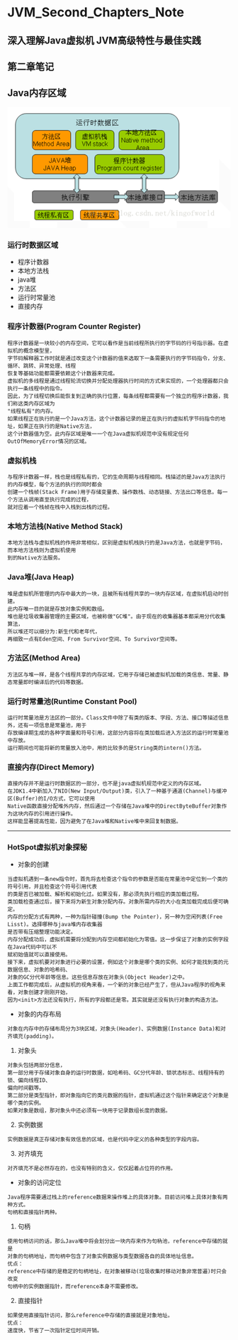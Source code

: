 # JVM_Second_Chapters_Note
## 深入理解Java虚拟机 JVM高级特性与最佳实践
## 第二章笔记
## Java内存区域
![](https://github.com/qiaojiuyuan/JVM_Second_Chapters_Note/raw/master/img/jvm_memory.png)
### 运行时数据区域
* 程序计数器
* 本地方法栈
* java堆
* 方法区
* 运行时常量池
* 直接内存
### 程序计数器(Program Counter Register)
```
程序计数器是一块较小的内存空间，它可以看作是当前线程所执行的字节码的行号指示器。在虚拟机的概念模型里，
字节码解释器工作时就是通过改变这个计数器的值来选取下一条需要执行的字节码指令，分支、循环、跳转、异常处理、线程
恢复等基础功能都需要依赖这个计数器来完成。
虚拟机的多线程是通过线程轮流切换并分配处理器执行时间的方式来实现的，一个处理器都只会执行一条线程中的指令。
因此，为了线程切换后能恢复到正确的执行位置，每条线程都需要有一个独立的程序计数器，我们称这类内存区域为
"线程私有"的内存。
如果线程正在执行的是一个Java方法，这个计数器记录的是正在执行的虚拟机字节码指令的地址，如果正在执行的是Native方法，
这个计数器值为空。此内存区域是唯一一个在Java虚拟机规范中没有规定任何OutOfMemoryError情况的区域。
```
### 虚拟机栈
```
与程序计数器一样，栈也是线程私有的，它的生命周期与线程相同。栈描述的是Java方法执行的内存模型，每个方法的执行的同时都会
创建一个栈帧(Stack Frame)用于存储变量表、操作数栈、动态链接、方法出口等信息。每一个方法从调用直至执行完成的过程，
就对应着一个栈帧在栈中入栈到出栈的过程。
```
### 本地方法栈(Native Method Stack)
```
本地方法栈与虚拟机栈的作用非常相似，区别是虚拟机栈执行的是Java方法，也就是字节码，而本地方法栈则为虚拟机使用
到的Native方法服务。
```
### Java堆(Java Heap)
```
堆是虚拟机所管理的内存中最大的一块，且被所有线程共享的一块内存区域，在虚拟机启动时创建。
此内存唯一目的就是存放对象实例和数组。
堆也是垃圾收集器管理的主要区域，也被称做"GC堆"。由于现在的收集器基本都采用分代收集算法，
所以堆还可以细分为:新生代和老年代，
再细致一点有Eden空间、From Survivor空间、To Survivor空间等。
```
### 方法区(Method Area)
```
方法区与堆一样，是各个线程共享的内存区域，它用于存储已被虚拟机加载的类信息、常量、静态常量即时编译后的代码等数据。
```
### 运行时常量池(Runtime Constant Pool)
```
运行时常量池是方法区的一部分。Class文件中除了有类的版本、字段、方法、接口等描述信息外，还有一项信息是常量池，用于
存放编译期生成的各种字面量和符号引用，这部分内容将在类加载后进入方法区的运行时常量池中存放。
运行期间也可能将新的常量放入池中，用的比较多的是String类的intern()方法。
```
### 直接内存(Direct Memory)
```
直接内存并不是运行时数据区的一部分，也不是java虚拟机规范中定义的内存区域。
在JDK1.4中新加入了NIO(New Input/Output)类，引入了一种基于通道(Channel)与缓冲区(Buffer)的I/O方式，它可以使用
Native函数直接分配堆外内存，然后通过一个存储在Java堆中的DirectByteBuffer对象作为这块内存的引用进行操作。
这样能显著提高性能，因为避免了在Java堆和Native堆中来回复制数据。
```
---
### HotSpot虚拟机对象探秘
* 对象的创建
```
当虚拟机遇到一条new指令时，首先将去检查这个指令的参数是否能在常量池中定位到一个类的符号引用，并且检查这个符号引用代表
的类是否已被加载、解析和初始化过。如果没有，那必须先执行相应的类加载过程。
类加载检查通过后，接下来将为新生对象分配内存。对象所需内存的大小在类加载完成后便可确定。
内存的分配方式有两种，一种为指针碰撞(Bump the Pointer)，另一种为空闲列表(Free Lisst)。选择哪种与java堆内存收集器
是否带有压缩整理功能决定。  
内存分配成功后，虚拟机需要将分配到内存空间都初始化为零值。这一步保证了对象的实例字段在Java代码中可以不  
赋初始值就可以直接使用。
接下来，虚拟机要对对象进行必要的设置，例如这个对象是哪个类的实例、如何才能找到类的元数据信息、对象的哈希码、
对象的GC分代年龄等信息。这些信息存放在对象头(Object Header)之中。
上面工作都完成后，从虚拟机的视角来看，一个新的对象已经产生了，但从Java程序的视角来看，对象创建才刚刚开始，
因为<init>方法还没有执行，所有的字段都还是零。其实就是还没有执行对象的构造方法。
```
* 对象的内存布局
```
对象在内存中的存储布局分为3块区域，对象头(Header)、实例数据(Instance Data)和对齐填充(padding)。
```
1. 对象头
```
对象头包括两部分信息，
第一部分用于存储对象自身的运行时数据，如哈希码、GC分代年龄、锁状态标志、线程持有的锁、偏向线程ID、
偏向时间戳等。
第二部分是类型指针，即对象指向它的类元数据的指针，虚拟机通过这个指针来确定这个对象是哪个类的实例。
如果对象是数组，那对象头中还必须有一块用于记录数组长度的数据。
```
2. 实例数据
```
实例数据是真正存储对象有效信息的区域，也是代码中定义的各种类型的字段内容。
```
3. 对齐填充
```
对齐填充不是必然存在的，也没有特别的含义，仅仅起着占位符的作用。
```
* 对象的访问定位
```
Java程序需要通过栈上的reference数据来操作堆上的具体对象。目前访问堆上具体对象有两种方式。
句柄和直接指针两种。
```
1. 句柄
```
使用句柄访问的话，那么Java堆中将会划分出一块内存来作为句枘池，reference中存储的就是
对象的句柄地址，而句柄中包含了对象实例数据与类型数据各自的具体地址信息。
优点：
reference中存储的是稳定的句柄地址，在对象被移动(垃圾收集时移动对象非常普遍)时只会改变
句柄中的实例数据指针，而reference本身不需要修改。
```
2. 直接指针
```
如果使用直接指针访问，那么reference中存储的直接就是对象地址。
优点：
速度快，节省了一次指针定位时间开销。
```
